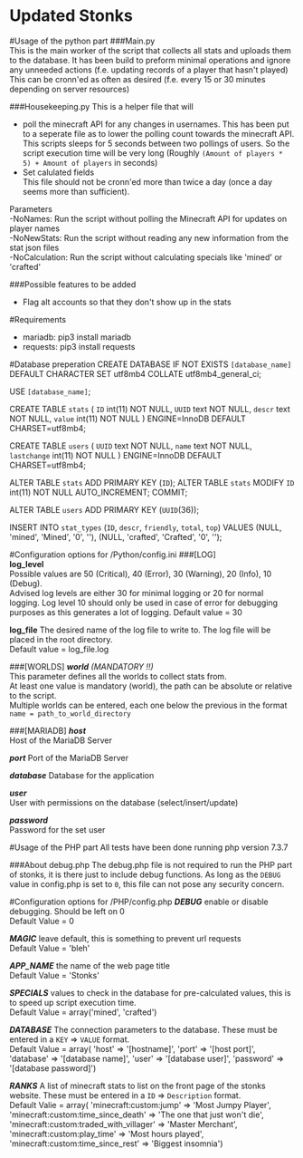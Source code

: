 # Updated Stonks

#Usage of the python part
###Main.py  
This is the main worker of the script that collects all stats and uploads them to the database.
It has been build to preform minimal operations and ignore any unneeded actions (f.e. updating records of a player that hasn't played)  
This can be cronn'ed as often as desired (f.e. every 15 or 30 minutes depending on server resources)

###Housekeeping.py
This is a helper file that will 
- poll the minecraft API for any changes in usernames. This has been put to a seperate file as to lower the polling count towards the minecraft API.  
This scripts sleeps for 5 seconds between two pollings of users. So the script execution time will be very long (Roughly `(Amount of players * 5) + Amount of players` in seconds) 
- Set calulated fields  
This file should not be cronn'ed more than twice a day (once a day seems more than sufficient).

Parameters  
-NoNames: Run the script without polling the Minecraft API for updates on player names  
-NoNewStats: Run the script without reading any new information from the stat json files  
-NoCalculation: Run the script without calculating specials like 'mined' or 'crafted'

###Possible features to be added
- Flag alt accounts so that they don't show up in the stats

#Requirements
- mariadb: pip3 install mariadb
- requests: pip3 install requests

#Database preperation
CREATE DATABASE IF NOT EXISTS `[database_name]` DEFAULT CHARACTER SET utf8mb4 COLLATE utf8mb4_general_ci;

USE `[database_name]`;

CREATE TABLE `stats` (
  `ID` int(11) NOT NULL,
  `UUID` text NOT NULL,
  `descr` text NOT NULL,
  `value` int(11) NOT NULL
) ENGINE=InnoDB DEFAULT CHARSET=utf8mb4;

CREATE TABLE `users` (
  `UUID` text NOT NULL,
  `name` text NOT NULL,
  `lastchange` int(11) NOT NULL
) ENGINE=InnoDB DEFAULT CHARSET=utf8mb4;

ALTER TABLE `stats` ADD PRIMARY KEY (`ID`);
ALTER TABLE `stats` MODIFY `ID` int(11) NOT NULL AUTO_INCREMENT;
COMMIT;

ALTER TABLE `users` ADD PRIMARY KEY (`UUID`(36));

INSERT INTO `stat_types` (`ID`, `descr`, `friendly`, `total`, `top`) VALUES (NULL, 'mined', 'Mined', '0', ''), (NULL, 'crafted', 'Crafted', '0', '');

#Configuration options for /Python/config.ini
###[LOG]  
**log_level**  
Possible values are 50 (Critical), 40 (Error), 30 (Warning), 20 (Info), 10 (Debug).  
Advised log levels are either 30 for minimal logging or 20 for normal logging. Log level 10 should only be used in case of error for debugging purposes as this generates a lot of logging.
Default value = 30

**log_file**
The desired name of the log file to write to. The log file will be placed in the root directory.  
Default value = log_file.log

###[WORLDS]
***world*** *(MANDATORY !!)*  
This parameter defines all the worlds to collect stats from.  
At least one value is mandatory (world), the path can be absolute or relative to the script.  
Multiple worlds can be entered, each one below the previous in the format `name = path_to_world_directory`

###[MARIADB]
***host***  
Host of the MariaDB Server

***port***
Port of the MariaDB Server

***database***
Database for the application

***user***  
User with permissions on the database (select/insert/update)  

***password***  
Password for the set user

#Usage of the PHP part
All tests have been done running php version 7.3.7

###About debug.php
The debug.php file is not required to run the PHP part of stonks, it is there just to include debug functions. As long as the `DEBUG` value in config.php is set to `0`, this file can not pose any security concern. 


#Configuration options for /PHP/config.php
***DEBUG*** enable or disable debugging. Should be left on 0  
Default Value = 0

***MAGIC*** leave default, this is something to prevent url requests  
Default Value = 'bleh'

***APP_NAME*** the name of the web page title  
Default Value = 'Stonks'  

***SPECIALS*** values to check in the database for pre-calculated values, this is to speed up script execution time.  
Default Value = array('mined', 'crafted')

***DATABASE*** The connection parameters to the database. These must be entered in a `KEY` => `VALUE` format.  
Default Value = array(
    'host' => '[hostname]',
    'port' => '[host port]',
    'database' => '[database name]',
    'user' => '[database user]',
    'password' => '[database password]')

***RANKS*** A list of minecraft stats to list on the front page of the stonks website. These must be entered in a `ID` => `Description` format.  
Default Valie = array(
    'minecraft:custom:jump' => 'Most Jumpy Player',
    'minecraft:custom:time_since_death' => 'The one that just won\'t die',
    'minecraft:custom:traded_with_villager' => 'Master Merchant',
    'minecraft:custom:play_time' => 'Most hours played',
    'minecraft:custom:time_since_rest' => 'Biggest insomnia')
